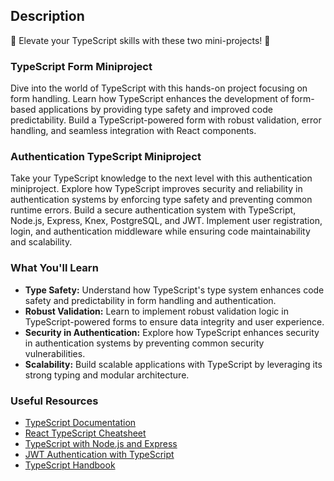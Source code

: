 ## Description

🚀 Elevate your TypeScript skills with these two mini-projects! 🔧

### TypeScript Form Miniproject

Dive into the world of TypeScript with this hands-on project focusing on form handling. Learn how TypeScript enhances the development of form-based applications by providing type safety and improved code predictability. Build a TypeScript-powered form with robust validation, error handling, and seamless integration with React components.

### Authentication TypeScript Miniproject

Take your TypeScript knowledge to the next level with this authentication miniproject. Explore how TypeScript improves security and reliability in authentication systems by enforcing type safety and preventing common runtime errors. Build a secure authentication system with TypeScript, Node.js, Express, Knex, PostgreSQL, and JWT. Implement user registration, login, and authentication middleware while ensuring code maintainability and scalability.

### What You'll Learn

- **Type Safety:** Understand how TypeScript's type system enhances code safety and predictability in form handling and authentication.
- **Robust Validation:** Learn to implement robust validation logic in TypeScript-powered forms to ensure data integrity and user experience.
- **Security in Authentication:** Explore how TypeScript enhances security in authentication systems by preventing common security vulnerabilities.
- **Scalability:** Build scalable applications with TypeScript by leveraging its strong typing and modular architecture.

### Useful Resources

- [TypeScript Documentation](https://www.typescriptlang.org/docs/)
- [React TypeScript Cheatsheet](https://react-typescript-cheatsheet.netlify.app/)
- [TypeScript with Node.js and Express](https://www.typescriptlang.org/docs/handbook/2/express.html)
- [JWT Authentication with TypeScript](https://www.digitalocean.com/community/tutorials/nodejs-jwt-expressjs)
- [TypeScript Handbook](https://www.typescriptlang.org/docs/handbook/intro.html)
